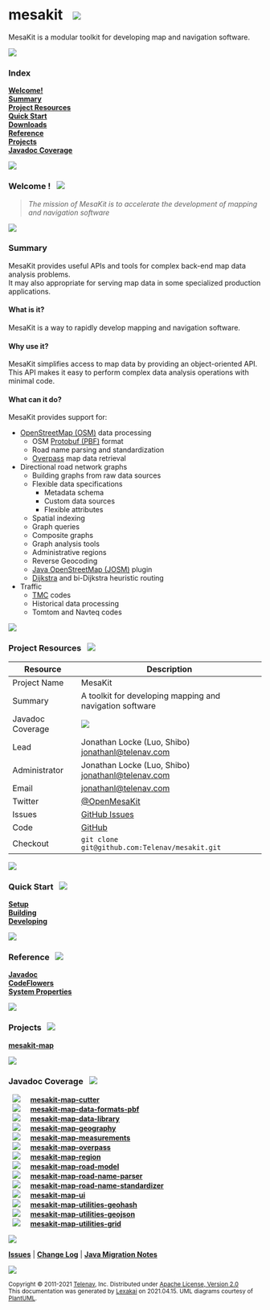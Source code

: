 # mesakit &nbsp;&nbsp;![](https://kivakit.org/images/mesakit-64.png)

MesaKit is a modular toolkit for developing map and navigation software.

![](https://kivakit.org/images/horizontal-line.png)

[//]: # (start-user-text)

### Index <a name = "index"></a>

[**Welcome!**](#welcome)  
[**Summary**](#summary)  
[**Project Resources**](#project-resources)  
[**Quick Start**](#quick-start)  
[**Downloads**](#downloads)  
[**Reference**](#reference)  
[**Projects**](#projects)  
[**Javadoc Coverage**](#javadoc-coverage)

![](https://kivakit.org/images/short-horizontal-line.png)

### Welcome <a name = "welcome"></a>! &nbsp; ![](https://kivakit.org/images/stars-32.png)

> *The mission of MesaKit is to accelerate the development of mapping and navigation software*

![](https://kivakit.org/images/horizontal-line.png)

### Summary <a name = "summary"></a>

MesaKit provides useful APIs and tools for complex back-end map data analysis problems.  
It may also appropriate for serving map data in some specialized production applications.

#### What is it?

MesaKit is a way to rapidly develop mapping and navigation software.

#### Why use it?

MesaKit simplifies access to map data by providing an object-oriented API.  
This API makes it easy to perform complex data analysis operations with minimal code.

#### What can it do?

MesaKit provides support for:

- [OpenStreetMap (OSM)](https://www.openstreetmap.org/) data processing
    - OSM [Protobuf (PBF)](https://wiki.openstreetmap.org/wiki/PBF_Format) format
    - Road name parsing and standardization
    - [Overpass](https://wiki.openstreetmap.org/wiki/Overpass_API) map data retrieval
- Directional road network graphs
    - Building graphs from raw data sources
    - Flexible data specifications
        - Metadata schema
        - Custom data sources
        - Flexible attributes
    - Spatial indexing
    - Graph queries
    - Composite graphs
    - Graph analysis tools
    - Administrative regions
    - Reverse Geocoding
    - [Java OpenStreetMap (JOSM)](https://josm.openstreetmap.de) plugin
    - [Dijkstra](https://en.wikipedia.org/wiki/Dijkstra's_algorithm) and bi-Dijkstra heuristic routing
- Traffic
    - [TMC](https://en.wikipedia.org/wiki/Traffic_message_channel) codes
    - Historical data processing
    - Tomtom and Navteq codes

![](https://kivakit.org/images/short-horizontal-line.png)

### Project Resources <a name = "project-resources"></a> &nbsp; ![](https://kivakit.org/images/water-32.png)

| Resource     |     Description                   |
|--------------|-----------------------------------|
| Project Name | MesaKit |
| Summary | A toolkit for developing mapping and navigation software |
| Javadoc Coverage |  <!-- ${project-javadoc-average-coverage-meter} -->  ![](https://kivakit.org/images/meter-40-12.png) <!-- end --> |
| Lead | Jonathan Locke (Luo, Shibo) <br/> [jonathanl@telenav.com](mailto:jonathanl@telenav.com) |
| Administrator | Jonathan Locke (Luo, Shibo) <br/> [jonathanl@telenav.com](mailto:jonathanl@telenav.com) |
| Email | [jonathanl@telenav.com](mailto:jonathanl@telenav.com) |
| Twitter | [@OpenMesaKit](https://twitter.com/openmesakit) |
| Issues | [GitHub Issues](https://github.com/Telenav/mesakit/issues) |
| Code | [GitHub](https://github.com/Telenav/mesakit) |
| Checkout | `git clone git@github.com:Telenav/mesakit.git` |

![](https://kivakit.org/images/short-horizontal-line.png)

### Quick Start <a name = "quick-start"></a>&nbsp; ![](https://kivakit.org/images/rocket-40.png)

[**Setup**](documentation/overview/setup.md)  
[**Building**](documentation/overview/building.md)  
[**Developing**](documentation/developing/index.md)

![](https://kivakit.org/images/short-horizontal-line.png)

### Reference <a name = "reference"></a>&nbsp; ![](https://kivakit.org/images/books-40.png)

[**Javadoc**](https://telenav.github.io/mesakit/javadoc)  
[**CodeFlowers**](https://telenav.github.io/mesakit/codeflowers/site/index.html)  
[**System Properties**](documentation/developing/system-properties.md)

![](https://kivakit.org/images/short-horizontal-line.png)

[//]: # (end-user-text)

### Projects <a name = "projects"></a> &nbsp; ![](https://kivakit.org/images/gears-40.png)

[**mesakit-map**](mesakit-map/README.md)  

![](https://kivakit.org/images/short-horizontal-line.png)

### Javadoc Coverage <a name = "javadoc-coverage"></a> &nbsp; ![](https://kivakit.org/images/bargraph-32.png)

&nbsp;  ![](https://kivakit.org/images/meter-30-12.png) &nbsp; &nbsp; [**mesakit-map-cutter**](cutter/README.md)  
&nbsp;  ![](https://kivakit.org/images/meter-40-12.png) &nbsp; &nbsp; [**mesakit-map-data-formats-pbf**](pbf/README.md)  
&nbsp;  ![](https://kivakit.org/images/meter-50-12.png) &nbsp; &nbsp; [**mesakit-map-data-library**](library/README.md)  
&nbsp;  ![](https://kivakit.org/images/meter-40-12.png) &nbsp; &nbsp; [**mesakit-map-geography**](geography/README.md)  
&nbsp;  ![](https://kivakit.org/images/meter-60-12.png) &nbsp; &nbsp; [**mesakit-map-measurements**](measurements/README.md)  
&nbsp;  ![](https://kivakit.org/images/meter-10-12.png) &nbsp; &nbsp; [**mesakit-map-overpass**](overpass/README.md)  
&nbsp;  ![](https://kivakit.org/images/meter-40-12.png) &nbsp; &nbsp; [**mesakit-map-region**](region/README.md)  
&nbsp;  ![](https://kivakit.org/images/meter-40-12.png) &nbsp; &nbsp; [**mesakit-map-road-model**](model/README.md)  
&nbsp;  ![](https://kivakit.org/images/meter-50-12.png) &nbsp; &nbsp; [**mesakit-map-road-name-parser**](name-parser/README.md)  
&nbsp;  ![](https://kivakit.org/images/meter-30-12.png) &nbsp; &nbsp; [**mesakit-map-road-name-standardizer**](name-standardizer/README.md)  
&nbsp;  ![](https://kivakit.org/images/meter-40-12.png) &nbsp; &nbsp; [**mesakit-map-ui**](ui/README.md)  
&nbsp;  ![](https://kivakit.org/images/meter-40-12.png) &nbsp; &nbsp; [**mesakit-map-utilities-geohash**](geohash/README.md)  
&nbsp;  ![](https://kivakit.org/images/meter-30-12.png) &nbsp; &nbsp; [**mesakit-map-utilities-geojson**](geojson/README.md)  
&nbsp;  ![](https://kivakit.org/images/meter-50-12.png) &nbsp; &nbsp; [**mesakit-map-utilities-grid**](grid/README.md)

[//]: # (start-user-text)

![](https://kivakit.org/images/horizontal-line.png)

[**Issues**](https://github.com/Telenav/mesakit/issues) |
[**Change Log**](change-log.md) |
[**Java Migration Notes**](documentation/overview/java-migration-notes.md)

[//]: # (end-user-text)

![](https://kivakit.org/images/horizontal-line.png)

<sub>Copyright &#169; 2011-2021 [Telenav](http://telenav.com), Inc. Distributed under [Apache License, Version 2.0](LICENSE)</sub>  
<sub>This documentation was generated by [Lexakai](https://github.com/Telenav/lexakai) on 2021.04.15. UML diagrams courtesy
of [PlantUML](http://plantuml.com).</sub>
